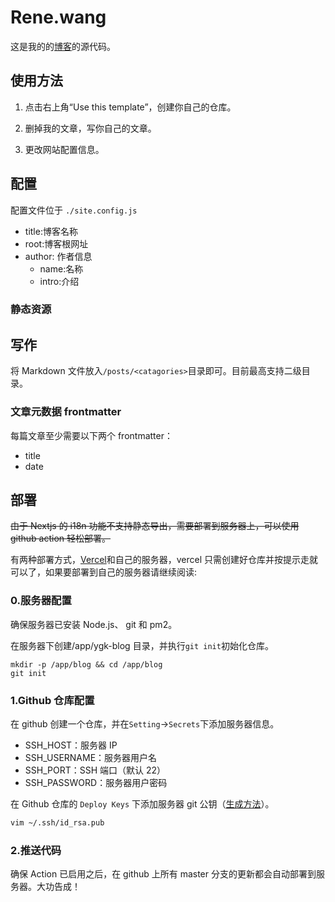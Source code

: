 # Rene.wang

这是我的的[博客](https://rene.wang)的源代码。

## 使用方法

1. 点击右上角“Use this template”，创建你自己的仓库。

2. 删掉我的文章，写你自己的文章。

3. 更改网站配置信息。

## 配置

配置文件位于 `./site.config.js`

-   title:博客名称
-   root:博客根网址
-   author: 作者信息
    -   name:名称
    -   intro:介绍

### 静态资源

## 写作

将 Markdown 文件放入`/posts/<catagories>`目录即可。目前最高支持二级目录。

### 文章元数据 frontmatter

每篇文章至少需要以下两个 frontmatter：

-   title
-   date

## 部署

~~由于 Nextjs 的 i18n 功能不支持静态导出，需要部署到服务器上，可以使用 github action 轻松部署。~~

有两种部署方式，[Vercel](https://vercel.com/)和自己的服务器，vercel 只需创建好仓库并按提示走就可以了，如果要部署到自己的服务器请继续阅读:

### 0.服务器配置

确保服务器已安装 Node.js、 git 和 pm2。

在服务器下创建/app/ygk-blog 目录，并执行`git init`初始化仓库。

```
mkdir -p /app/blog && cd /app/blog
git init
```

### 1.Github 仓库配置

在 github 创建一个仓库，并在`Setting`->`Secrets`下添加服务器信息。

-   SSH_HOST：服务器 IP
-   SSH_USERNAME：服务器用户名
-   SSH_PORT：SSH 端口（默认 22）
-   SSH_PASSWORD：服务器用户密码

在 Github 仓库的 `Deploy Keys` 下添加服务器 git 公钥（[生成方法](https://git-scm.com/book/zh/v2/%E6%9C%8D%E5%8A%A1%E5%99%A8%E4%B8%8A%E7%9A%84-Git-%E7%94%9F%E6%88%90-SSH-%E5%85%AC%E9%92%A5)）。

```sh
vim ~/.ssh/id_rsa.pub
```

### 2.推送代码

确保 Action 已启用之后，在 github 上所有 master 分支的更新都会自动部署到服务器。大功告成！
